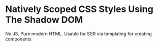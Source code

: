 # Natively Scoped CSS Styles Using The Shadow DOM

No JS. Pure modern HTML. Usable for SSR via templating for creating components
